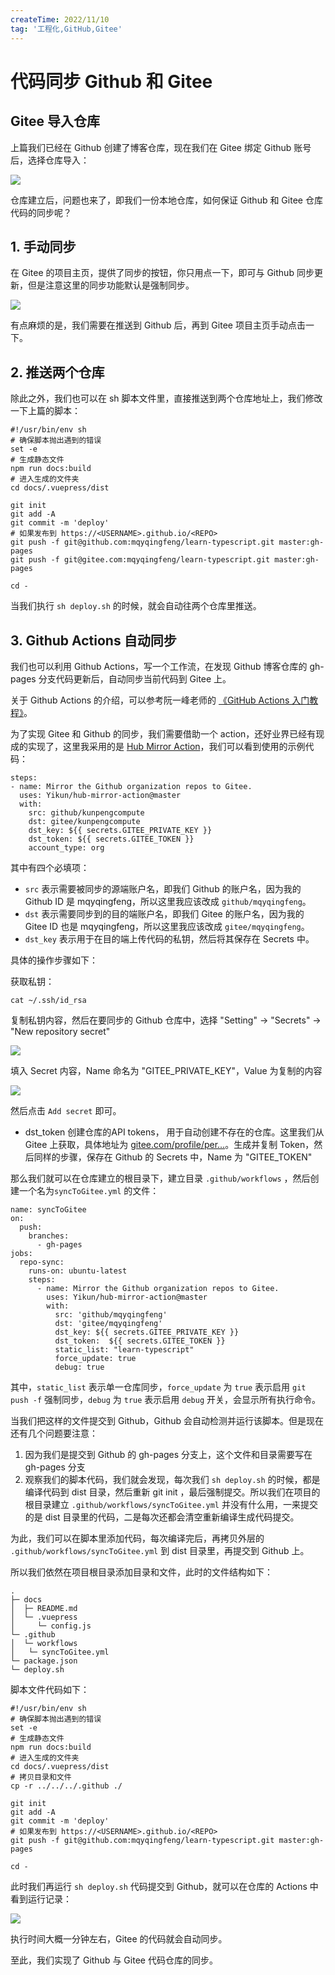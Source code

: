 ```yaml
---
createTime: 2022/11/10
tag: '工程化,GitHub,Gitee'
---
```

# 代码同步 Github 和 Gitee

Gitee 导入仓库
----------

上篇我们已经在 Github 创建了博客仓库，现在我们在 Gitee 绑定 Github 账号后，选择仓库导入：

![](https://p3-juejin.byteimg.com/tos-cn-i-k3u1fbpfcp/31df2053180041808e8c57a2c65c3acd~tplv-k3u1fbpfcp-zoom-in-crop-mark:4536:0:0:0.image)

仓库建立后，问题也来了，即我们一份本地仓库，如何保证 Github 和 Gitee 仓库代码的同步呢？

1\. 手动同步
--------

在 Gitee 的项目主页，提供了同步的按钮，你只用点一下，即可与 Github 同步更新，但是注意这里的同步功能默认是强制同步。

![](https://p3-juejin.byteimg.com/tos-cn-i-k3u1fbpfcp/8ff8fca7e13445eb8b3f16f906e14029~tplv-k3u1fbpfcp-zoom-in-crop-mark:4536:0:0:0.image)

有点麻烦的是，我们需要在推送到 Github 后，再到 Gitee 项目主页手动点击一下。

2\. 推送两个仓库
----------

除此之外，我们也可以在 sh 脚本文件里，直接推送到两个仓库地址上，我们修改一下上篇的脚本：

```
#!/usr/bin/env sh
# 确保脚本抛出遇到的错误
set -e
# 生成静态文件
npm run docs:build
# 进入生成的文件夹
cd docs/.vuepress/dist

git init
git add -A
git commit -m 'deploy'
# 如果发布到 https://<USERNAME>.github.io/<REPO>
git push -f git@github.com:mqyqingfeng/learn-typescript.git master:gh-pages
git push -f git@gitee.com:mqyqingfeng/learn-typescript.git master:gh-pages

cd -

```

当我们执行 `sh deploy.sh` 的时候，就会自动往两个仓库里推送。

3\. Github Actions 自动同步
-----------------------

我们也可以利用 Github Actions，写一个工作流，在发现 Github 博客仓库的 gh-pages 分支代码更新后，自动同步当前代码到 Gitee 上。

关于 Github Actions 的介绍，可以参考阮一峰老师的 [《GitHub Actions 入门教程》](https://link.juejin.cn/?target=http%3A%2F%2Fwww.ruanyifeng.com%2Fblog%2F2019%2F09%2Fgetting-started-with-github-actions.html "http://www.ruanyifeng.com/blog/2019/09/getting-started-with-github-actions.html")。

为了实现 Gitee 和 Github 的同步，我们需要借助一个 action，还好业界已经有现成的实现了，这里我采用的是 [Hub Mirror Action](https://link.juejin.cn/?target=https%3A%2F%2Fgithub.com%2FYikun%2Fhub-mirror-action "https://github.com/Yikun/hub-mirror-action")，我们可以看到使用的示例代码：

```
steps:
- name: Mirror the Github organization repos to Gitee.
  uses: Yikun/hub-mirror-action@master
  with:
    src: github/kunpengcompute
    dst: gitee/kunpengcompute
    dst_key: ${{ secrets.GITEE_PRIVATE_KEY }}
    dst_token: ${{ secrets.GITEE_TOKEN }}
    account_type: org

```

其中有四个必填项：

* `src` 表示需要被同步的源端账户名，即我们 Github 的账户名，因为我的 Github ID 是 mqyqingfeng，所以这里我应该改成 `github/mqyqingfeng`。
* `dst` 表示需要同步到的目的端账户名，即我们 Gitee 的账户名，因为我的 Gitee ID 也是 mqyqingfeng，所以这里我应该改成 `gitee/mqyqingfeng`。
* `dst_key` 表示用于在目的端上传代码的私钥，然后将其保存在 Secrets 中。

具体的操作步骤如下：

获取私钥：

```
cat ~/.ssh/id_rsa

```

复制私钥内容，然后在要同步的 Github 仓库中，选择 "Setting" -> "Secrets" -> "New repository secret"

![](https://p3-juejin.byteimg.com/tos-cn-i-k3u1fbpfcp/169b90d76f984e91b559db0526b6093f~tplv-k3u1fbpfcp-zoom-in-crop-mark:4536:0:0:0.image)

填入 Secret 内容，Name 命名为 "GITEE\_PRIVATE\_KEY"，Value 为复制的内容[](https://link.juejin.cn/?target=https%3A%2F%2Flovelijunyi.gitee.io%2Fposts%2F6b66.html "https://lovelijunyi.gitee.io/posts/6b66.html")

![](https://p3-juejin.byteimg.com/tos-cn-i-k3u1fbpfcp/dd7c9a36422a47a1a93f1155c5fceee9~tplv-k3u1fbpfcp-zoom-in-crop-mark:4536:0:0:0.image)

然后点击 `Add secret` 即可。

* dst\_token 创建仓库的API tokens， 用于自动创建不存在的仓库。这里我们从 Gitee 上获取，具体地址为 [gitee.com/profile/per…](https://link.juejin.cn/?target=https%3A%2F%2Fgitee.com%2Fprofile%2Fpersonal_access_tokens "https://gitee.com/profile/personal_access_tokens")。生成并复制 Token，然后同样的步骤，保存在 Github 的 Secrets 中，Name 为 "GITEE\_TOKEN"

那么我们就可以在仓库建立的根目录下，建立目录 `.github/workflows` ，然后创建一个名为`syncToGitee.yml` 的文件：

```
name: syncToGitee
on:
  push:
    branches:
      - gh-pages
jobs:
  repo-sync:
    runs-on: ubuntu-latest
    steps:
      - name: Mirror the Github organization repos to Gitee.
        uses: Yikun/hub-mirror-action@master
        with:
          src: 'github/mqyqingfeng'
          dst: 'gitee/mqyqingfeng'
          dst_key: ${{ secrets.GITEE_PRIVATE_KEY }}
          dst_token:  ${{ secrets.GITEE_TOKEN }}
          static_list: "learn-typescript"
          force_update: true
          debug: true

```

其中，`static_list` 表示单一仓库同步，`force_update` 为 `true` 表示启用 `git push -f` 强制同步，`debug` 为 `true` 表示启用 `debug` 开关，会显示所有执行命令。

当我们把这样的文件提交到 Github，Github 会自动检测并运行该脚本。但是现在还有几个问题要注意：

1. 因为我们是提交到 Github 的 gh-pages 分支上，这个文件和目录需要写在 gh-pages 分支
2. 观察我们的脚本代码，我们就会发现，每次我们 `sh deploy.sh` 的时候，都是编译代码到 dist 目录，然后重新 git init ，最后强制提交。所以我们在项目的根目录建立 `.github/workflows/syncToGitee.yml` 并没有什么用，一来提交的是 dist 目录里的代码，二是每次还都会清空重新编译生成代码提交。

为此，我们可以在脚本里添加代码，每次编译完后，再拷贝外层的 `.github/workflows/syncToGitee.yml` 到 dist 目录里，再提交到 Github 上。

所以我们依然在项目根目录添加目录和文件，此时的文件结构如下：

```
.
├─ docs
│  ├─ README.md
│  └─ .vuepress
│     └─ config.js
└─ .github
│  └─ workflows
│   └─ syncToGitee.yml
└─ package.json
└─ deploy.sh

```

脚本文件代码如下：

```
#!/usr/bin/env sh
# 确保脚本抛出遇到的错误
set -e
# 生成静态文件
npm run docs:build
# 进入生成的文件夹
cd docs/.vuepress/dist
# 拷贝目录和文件
cp -r ../../../.github ./

git init
git add -A
git commit -m 'deploy'
# 如果发布到 https://<USERNAME>.github.io/<REPO>
git push -f git@github.com:mqyqingfeng/learn-typescript.git master:gh-pages

cd -

```

此时我们再运行 `sh deploy.sh` 代码提交到 Github，就可以在仓库的 Actions 中看到运行记录：

![](https://p3-juejin.byteimg.com/tos-cn-i-k3u1fbpfcp/26191fae032f4d4cb6968432d808246c~tplv-k3u1fbpfcp-zoom-in-crop-mark:4536:0:0:0.image)

执行时间大概一分钟左右，Gitee 的代码就会自动同步。

至此，我们实现了 Github 与 Gitee 代码仓库的同步。
